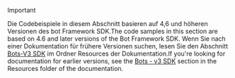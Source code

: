 > [!Important]
> <span data-ttu-id="b5235-101">Die Codebeispiele in diesem Abschnitt basieren auf 4,6 und höheren Versionen des bot Framework SDK.</span><span class="sxs-lookup"><span data-stu-id="b5235-101">The code samples in this section are based on 4.6 and later versions of the Bot Framework SDK.</span></span> <span data-ttu-id="b5235-102">Wenn Sie nach einer Dokumentation für frühere Versionen suchen, lesen Sie den Abschnitt [Bots-V3 SDK](~/resources/bot-v3/bots-overview.md) im Ordner Resources der Dokumentation.</span><span class="sxs-lookup"><span data-stu-id="b5235-102">If you're looking for documentation for earlier versions, see the [Bots - v3 SDK](~/resources/bot-v3/bots-overview.md) section in the Resources folder of the documentation.</span></span>
